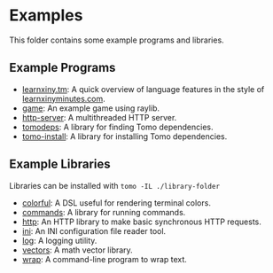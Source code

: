 # Examples

This folder contains some example programs and libraries.

## Example Programs

- [learnxiny.tm](learnxiny.tm): A quick overview of language features in the
  style of [learnxinyminutes.com](https://learnxinyminutes.com/).
- [game](game/): An example game using raylib.
- [http-server](http-server/): A multithreaded HTTP server.
- [tomodeps](tomodeps/): A library for finding Tomo dependencies.
- [tomo-install](tomo-install/): A library for installing Tomo dependencies.

## Example Libraries

Libraries can be installed with `tomo -IL ./library-folder`

- [colorful](colorful/): A DSL useful for rendering terminal colors.
- [commands](commands/): A library for running commands.
- [http](http/): An HTTP library to make basic synchronous HTTP requests.
- [ini](ini/): An INI configuration file reader tool.
- [log](log/): A logging utility.
- [vectors](vectors/): A math vector library.
- [wrap](wrap/): A command-line program to wrap text.
